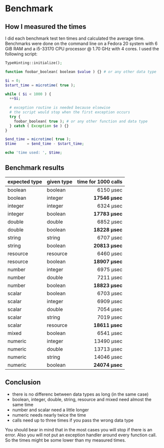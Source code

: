 Benchmark
================

How I measured the times
----------------

I did each benchmark test ten times and calculated the average time. Benchmarks were done on the command line on a Fedora 20 system with 6 GiB RAM and a i5-33170 CPU processor @ 1.70 GHz with 4 cores. I used the following script:
```PHP
TypeHinting::initialize();

function foobar_boolean( boolean $value ) {} # or any other data type

$i = 0;
$start_time = microtime( true );

while ( $i < 1000 ) {
  ++$i;
  
  # exception routine is needed because elsewise
  # the script would stop when the first exception occurs
  try {
    foobar_boolean( true ); # or any other function and data type
  } catch ( Exception $e ) {}
}

$end_time = microtime( true );
$time     = $end_time - $start_time;

echo 'time used: ', $time;
```

Benchmark results
----------------

| expected type | given type | time for 1000 calls |  
| ------------- | ---------- | -------------------:|
| boolean       | boolean    |    6150 µsec        |
| boolean       | integer    | __17546 µsec__      |
| integer       | integer    |    6324 µsec        |
| integer       | boolean    | __17783 µsec__      |
| double        | double     |    6852 µsec        |
| double        | boolean    | __18228 µsec__      |
| string        | string     |    6707 µsec        |
| string        | boolean    | __20813 µsec__      |
| resource      | resource   |    6460 µsec        |
| resource      | boolean    | __18907 µsec__      |
| number        | integer    |    6975 µsec        |
| number        | double     |    7211 µsec        |
| number        | boolean    | __18823 µsec__      |
| scalar        | boolean    |    6703 µsec        |
| scalar        | integer    |    6909 µsec        |
| scalar        | double     |    7054 µsec        |
| scalar        | string     |    7019 µsec        |
| scalar        | resource   | __18611 µsec__      |
| mixed         | boolean    |    6541 µsec        |
| numeric       | integer    |   13490 µsec        |
| numeric       | double     |   13713 µsec        |
| numeric       | string     |   14046 µsec        |
| numeric       | boolean    | __24074 µsec__      |

Conclusion
----------------
* there is no differenc between data types as long (in the same case)
* boolean, integer, double, string, resource and mixed need almost the same time
* number and scalar need a little longer
* numeric needs nearly twice the time
* calls need up to three times if you pass the wrong data type

You should bear in mind that in the most cases you will stop if there is an error. Also you will not put an exception handler around every function call. So the times might be some lower than my measured times.
